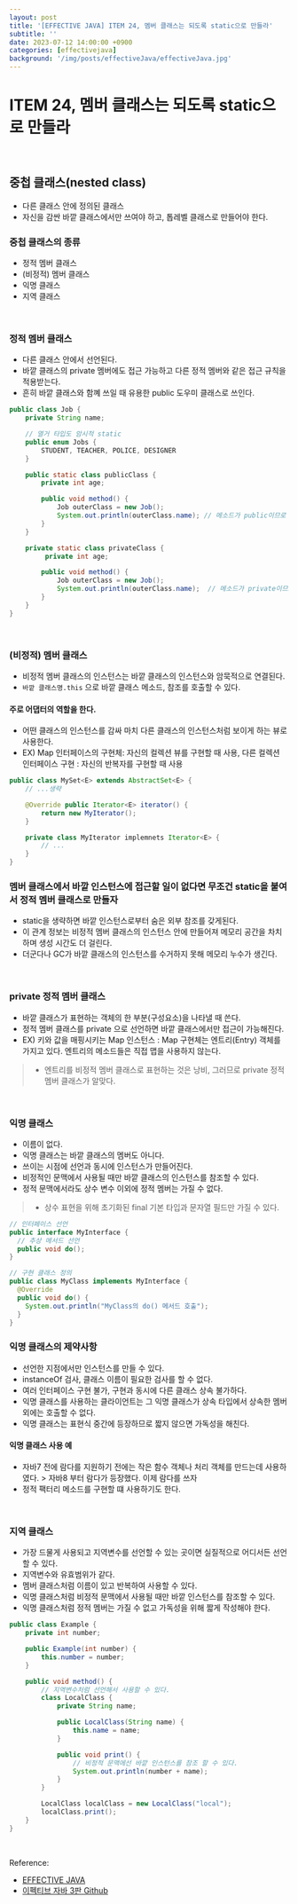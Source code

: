 ```yaml
---
layout: post
title: '[EFFECTIVE JAVA] ITEM 24, 멤버 클래스는 되도록 static으로 만들라'
subtitle: ''
date: 2023-07-12 14:00:00 +0900
categories: [effectivejava]
background: '/img/posts/effectiveJava/effectiveJava.jpg'
---
```


# ITEM 24, 멤버 클래스는 되도록 static으로 만들라

<br>

## 중첩 클래스(nested class)
- 다른 클래스 안에 정의된 클래스
- 자신을 감싼 바깥 클래스에서만 쓰여야 하고, 톱레벨 클래스로 만들어야 한다.

### 중첩 클래스의 종류
- 정적 멤버 클래스
- (비정적) 멤버 클래스
- 익명 클래스
- 지역 클래스

<br>

### 정적 멤버 클래스
- 다른 클래스 안에서 선언된다.
- 바깥 클래스의 private 멤버에도 접근 가능하고 다른 정적 멤버와 같은 접근 규칙을 적용받는다.
- 흔히 바깥 클래스와 함꼐 쓰일 때 유용한 public 도우미 클래스로 쓰인다. 

```java
public class Job {
    private String name;

    // 열거 타입도 암시적 static
    public enum Jobs {
        STUDENT, TEACHER, POLICE, DESIGNER
    }

    public static class publicClass {
        private int age;

        public void method() {
            Job outerClass = new Job();
            System.out.println(outerClass.name); // 메소드가 public이므로 접근 가능하다.
        }
    }

    private static class privateClass {
         private int age;

        public void method() {
            Job outerClass = new Job();
            System.out.println(outerClass.name);  // 메소드가 private이므로 접근 불가하다.
        }
    }
}
```

<br>

### (비정적) 멤버 클래스
- 비정적 멤버 클래스의 인스턴스는 바깥 클래스의 인스턴스와 암묵적으로 연결된다. 
- `바깥 클래스명.this` 으로 바깥 클래스 메소드, 참조를 호출할 수 있다.

#### 주로 어댑터의 역할을 한다.
- 어떤 클래스의 인스턴스를 감싸 마치 다른 클래스의 인스턴스처럼 보이게 하는 뷰로 사용한다.
- EX) Map 인터페이스의 구현체: 자신의 컬렉션 뷰를 구현할 때 사용, 다른 컬렉션 인터페이스 구현 : 자신의 반복자를 구현할 때 사용

```java
public class MySet<E> extends AbstractSet<E> {
    // ...생략

    @Override public Iterator<E> iterator() {
        return new MyIterator();
    }

    private class MyIterator implemnets Iterator<E> {
        // ...
    }
}

```

### 멤버 클래스에서 바깥 인스턴스에 접근할 일이 없다면 무조건 static을 붙여서 정적 멤버 클래스로 만들자
- static을 생략하면 바깥 인스턴스로부터 숨은 외부 참조를 갖게된다.
- 이 관계 정보는 비정적 멤버 클래스의 인스턴스 안에 만들어져 메모리 공간을 차치하며 생성 시간도 더 걸린다. 
- 더군다나 GC가 바깥 클래스의 인스턴스를 수거하지 못해 메모리 누수가 생긴다.

<br>

### private 정적 멤버 클래스
- 바깥 클래스가 표현하는 객체의 한 부분(구성요소)을 나타낼 때 쓴다.
- 정적 멤버 클래스를 private 으로 선언하면 바깥 클래스에서만 접근이 가능해진다.
- EX) 키와 값을 매핑시키는 Map 인스턴스 : Map 구현체는 엔트리(Entry) 객체를 가지고 있다. 엔트리의 메소드들은 직접 맵을 사용하지 않는다.
> - 엔트리를 비정적 멤버 클래스로 표현하는 것은 낭비, 그러므로 private 정적 멤버 클래스가 알맞다.

<br>

### 익명 클래스
- 이름이 없다.
- 익명 클래스는 바깥 클래스의 멤버도 아니다.
- 쓰이는 시점에 선언과 동시에 인스턴스가 만들어진다.
- 비정적인 문맥에서 사용될 때만 바깥 클래스의 인스턴스를 참조할 수 있다.
- 정적 문맥에서라도 상수 변수 이외에 정적 멤버는 가질 수 없다.
> - 상수 표현을 위해 초기화된 final 기본 타입과 문자열 필드만 가질 수 있다. 

```java
// 인터페이스 선언
public interface MyInterface {
  // 추상 메서드 선언
  public void do();
}

// 구현 클래스 정의
public class MyClass implements MyInterface {
  @Override
  public void do() {
    System.out.println("MyClass의 do() 메서드 호출");
  }
}
```

### 익명 클래스의 제약사항
- 선언한 지점에서만 인스턴스를 만들 수 있다.
- instanceOf 검사, 클래스 이름이 필요한 검사를 할 수 없다.
- 여러 인터페이스 구현 불가, 구현과 동시에 다른 클래스 상속 불가하다.
- 익명 클래스를 사용하는 클라이언트는 그 익명 클래스가 상속 타입에서 상속한 멤버 외에는 호출할 수 없다.
- 익명 클래스는 표현식 중간에 등장하므로 짧지 않으면 가독성을 해친다.

#### 익명 클래스 사용 예

- 자바7 전에 람다를 지원하기 전에는 작은 함수 객체나 처리 객체를 만드는데 사용하였다. > 자바8 부터 람다가 등장했다. 이제 람다를 쓰자
- 정적 팩터리 메소드를 구현할 떄 사용하기도 한다.

<br>

### 지역 클래스
- 가장 드물게 사용되고 지역변수를 선언할 수 있는 곳이면 실질적으로 어디서든 선언할 수 있다.
- 지역변수와 유효범위가 같다.
- 멤버 클래스처럼 이름이 있고 반복하여 사용할 수 있다.
- 익명 클래스처럼 비정적 문맥에서 사용될 때만 바깥 인스턴스를 참조할 수 있다.
- 익명 클래스처럼 정적 멤버는 가질 수 없고 가독성을 위해 짧게 작성해야 한다. 

```java
public class Example {
    private int number;

    public Example(int number) {
        this.number = number;
    }

    public void method() {
        // 지역변수처럼 선언해서 사용할 수 있다.
        class LocalClass {
            private String name;

            public LocalClass(String name) {
                this.name = name;
            }

            public void print() {
                // 비정적 문맥에선 바깥 인스턴스를 참조 할 수 있다.
                System.out.println(number + name);
            }
        }

        LocalClass localClass = new LocalClass("local");
        localClass.print();
    }
}
```

<br>

Reference:

- [EFFECTIVE JAVA](https://front.wemakeprice.com/product/121854081?search_keyword=%25EC%259D%25B4%25ED%258E%2599%25ED%258B%25B0%25EB%25B8%258C%2520%25EC%259E%2590%25EB%25B0%2594&_service=5&_no=1)
- [이펙티브 자바 3판 Github](https://github.com/WegraLee/effective-java-3e-source-code)
 
